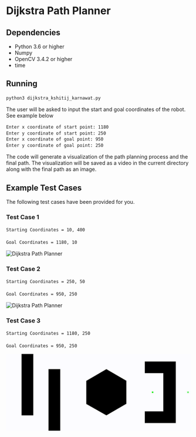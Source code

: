 # Dijkstra Path Planner

## Dependencies
- Python 3.6 or higher
- Numpy
- OpenCV 3.4.2 or higher
- time

## Running

```bash
python3 dijkstra_kshitij_karnawat.py
```

The user will be asked to input the start and goal coordinates of the robot. See example below

```bash
Enter x coordinate of start point: 1180
Enter y coordinate of start point: 250
Enter x coordinate of goal point: 950
Enter y coordinate of goal point: 250
```

The code will generate a visualization of the path planning process and the final path. The visualization will be saved as a video in the current directory along with the final path as an image.

## Example Test Cases

The following test cases have been provided for you.

### Test Case 1

```txt
Starting Coordinates = 10, 400

Goal Coordinates = 1180, 10
```

![Dijkstra Path Planner](TEST1/game_vizualization.gif)

### Test Case 2

```txt
Starting Coordinates = 250, 50

Goal Coordinates = 950, 250
```

![Dijkstra Path Planner](TEST2/game_vizualization.gif)

### Test Case 3

```txt
Starting Coordinates = 1180, 250

Goal Coordinates = 950, 250
```

![Dijkstra Path Planner](TEST3/game_vizualization.gif)
